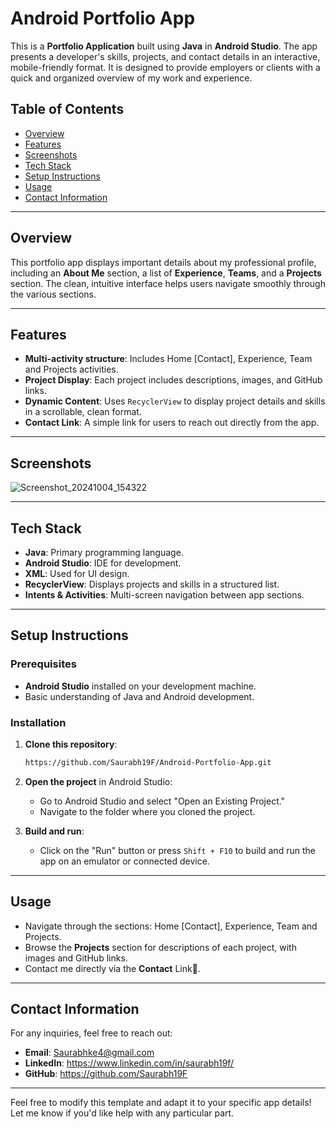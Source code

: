 
# Android Portfolio App

This is a **Portfolio Application** built using **Java** in **Android Studio**. The app presents a developer's skills, projects, and contact details in an interactive, mobile-friendly format. It is designed to provide employers or clients with a quick and organized overview of my work and experience.

## Table of Contents
- [Overview](#overview)
- [Features](#features)
- [Screenshots](#screenshots)
- [Tech Stack](#tech-stack)
- [Setup Instructions](#setup-instructions)
- [Usage](#usage)
- [Contact Information](#contact-information)

---

## Overview
This portfolio app displays important details about my professional profile, including an **About Me** section, a list of **Experience**, **Teams**, and a **Projects** section. The clean, intuitive interface helps users navigate smoothly through the various sections.

---

## Features
- **Multi-activity structure**: Includes Home [Contact], Experience, Team and Projects activities.
- **Project Display**: Each project includes descriptions, images, and GitHub links.
- **Dynamic Content**: Uses `RecyclerView` to display project details and skills in a scrollable, clean format.
- **Contact Link**: A simple link for users to reach out directly from the app.

---

## Screenshots


![Screenshot_20241004_154322](https://github.com/user-attachments/assets/f3283fbb-cf9b-436d-a3cb-4b58889aa62d)

---

## Tech Stack
- **Java**: Primary programming language.
- **Android Studio**: IDE for development.
- **XML**: Used for UI design.
- **RecyclerView**: Displays projects and skills in a structured list.
- **Intents & Activities**: Multi-screen navigation between app sections.

---

## Setup Instructions

### Prerequisites
- **Android Studio** installed on your development machine.
- Basic understanding of Java and Android development.

### Installation

1. **Clone this repository**:
   ```bash
   https://github.com/Saurabh19F/Android-Portfolio-App.git
   ```

2. **Open the project** in Android Studio:
   - Go to Android Studio and select "Open an Existing Project."
   - Navigate to the folder where you cloned the project.

3. **Build and run**:
   - Click on the "Run" button or press `Shift + F10` to build and run the app on an emulator or connected device.

---

## Usage
- Navigate through the sections: Home [Contact], Experience, Team and Projects.
- Browse the **Projects** section for descriptions of each project, with images and GitHub links.
- Contact me directly via the **Contact** Link🔗.

---

## Contact Information
For any inquiries, feel free to reach out:

- **Email**: Saurabhke4@gmail.com 
- **LinkedIn**: https://www.linkedin.com/in/saurabh19f/
- **GitHub**: https://github.com/Saurabh19F

---


Feel free to modify this template and adapt it to your specific app details! Let me know if you'd like help with any particular part.
